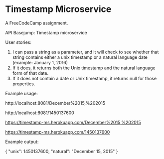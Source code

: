 Timestamp Microservice 
=========================

A FreeCodeCamp assignment.


API Basejump: Timestamp microservice

User stories:

1. I can pass a string as a parameter, and it will check to see whether that string contains either a unix timestamp or a natural language date (example: January 1, 2016)
2. If it does, it returns both the Unix timestamp and the natural language form of that date.
3. If it does not contain a date or Unix timestamp, it returns null for those properties.

Example usage:

http://localhost:8081/December%2015,%202015

http://localhost:8081/1450137600


https://timestamp-ms.herokuapp.com/December%2015,%202015

https://timestamp-ms.herokuapp.com/1450137600

Example output:

{ "unix": 1450137600, "natural": "December 15, 2015" }